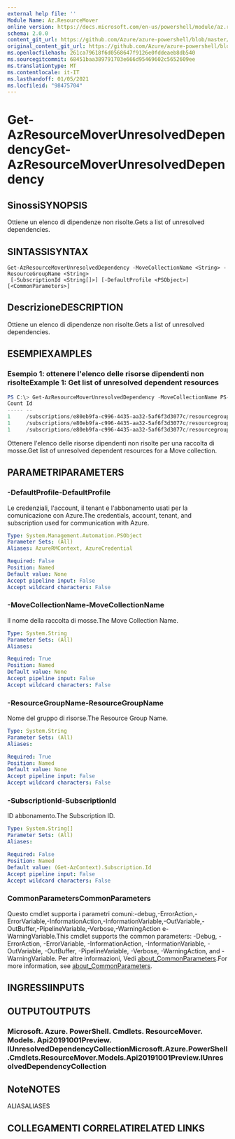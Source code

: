 ```yaml
---
external help file: ''
Module Name: Az.ResourceMover
online version: https://docs.microsoft.com/en-us/powershell/module/az.resourcemover/get-azresourcemoverunresolveddependency
schema: 2.0.0
content_git_url: https://github.com/Azure/azure-powershell/blob/master/src/ResourceMover/help/Get-AzResourceMoverUnresolvedDependency.md
original_content_git_url: https://github.com/Azure/azure-powershell/blob/master/src/ResourceMover/help/Get-AzResourceMoverUnresolvedDependency.md
ms.openlocfilehash: 261ca79618f6d0568647f9126e0fddeaeb8db540
ms.sourcegitcommit: 68451baa389791703e666d95469602c5652609ee
ms.translationtype: MT
ms.contentlocale: it-IT
ms.lasthandoff: 01/05/2021
ms.locfileid: "98475704"
---
```

# <span data-ttu-id="ea112-101">Get-AzResourceMoverUnresolvedDependency</span><span class="sxs-lookup"><span data-stu-id="ea112-101">Get-AzResourceMoverUnresolvedDependency</span></span>

## <span data-ttu-id="ea112-102">Sinossi</span><span class="sxs-lookup"><span data-stu-id="ea112-102">SYNOPSIS</span></span>
<span data-ttu-id="ea112-103">Ottiene un elenco di dipendenze non risolte.</span><span class="sxs-lookup"><span data-stu-id="ea112-103">Gets a list of unresolved dependencies.</span></span>

## <span data-ttu-id="ea112-104">SINTASSI</span><span class="sxs-lookup"><span data-stu-id="ea112-104">SYNTAX</span></span>

```
Get-AzResourceMoverUnresolvedDependency -MoveCollectionName <String> -ResourceGroupName <String>
 [-SubscriptionId <String[]>] [-DefaultProfile <PSObject>] [<CommonParameters>]
```

## <span data-ttu-id="ea112-105">Descrizione</span><span class="sxs-lookup"><span data-stu-id="ea112-105">DESCRIPTION</span></span>
<span data-ttu-id="ea112-106">Ottiene un elenco di dipendenze non risolte.</span><span class="sxs-lookup"><span data-stu-id="ea112-106">Gets a list of unresolved dependencies.</span></span>

## <span data-ttu-id="ea112-107">ESEMPI</span><span class="sxs-lookup"><span data-stu-id="ea112-107">EXAMPLES</span></span>

### <span data-ttu-id="ea112-108">Esempio 1: ottenere l'elenco delle risorse dipendenti non risolte</span><span class="sxs-lookup"><span data-stu-id="ea112-108">Example 1: Get list of unresolved dependent resources</span></span>
```powershell
PS C:\> Get-AzResourceMoverUnresolvedDependency -MoveCollectionName PS-centralus-westcentralus-demoRM -ResourceGroupName RG-MoveCollection-demoRM
Count Id
----- --
1     /subscriptions/e80eb9fa-c996-4435-aa32-5af6f3d3077c/resourcegroups/psdemorm/providers/microsoft.network/publicipaddresses/psdemovm-ip
1     /subscriptions/e80eb9fa-c996-4435-aa32-5af6f3d3077c/resourcegroups/psdemorm/providers/microsoft.network/virtualnetworks/psdemorm-vnet
1     /subscriptions/e80eb9fa-c996-4435-aa32-5af6f3d3077c/resourcegroups/psdemorm/providers/microsoft.network/networksecuritygroups/psdemovm-nsg
```

<span data-ttu-id="ea112-109">Ottenere l'elenco delle risorse dipendenti non risolte per una raccolta di mosse.</span><span class="sxs-lookup"><span data-stu-id="ea112-109">Get list of unresolved dependent resources for a Move collection.</span></span>

## <span data-ttu-id="ea112-110">PARAMETRI</span><span class="sxs-lookup"><span data-stu-id="ea112-110">PARAMETERS</span></span>

### <span data-ttu-id="ea112-111">-DefaultProfile</span><span class="sxs-lookup"><span data-stu-id="ea112-111">-DefaultProfile</span></span>
<span data-ttu-id="ea112-112">Le credenziali, l'account, il tenant e l'abbonamento usati per la comunicazione con Azure.</span><span class="sxs-lookup"><span data-stu-id="ea112-112">The credentials, account, tenant, and subscription used for communication with Azure.</span></span>

```yaml
Type: System.Management.Automation.PSObject
Parameter Sets: (All)
Aliases: AzureRMContext, AzureCredential

Required: False
Position: Named
Default value: None
Accept pipeline input: False
Accept wildcard characters: False
```

### <span data-ttu-id="ea112-113">-MoveCollectionName</span><span class="sxs-lookup"><span data-stu-id="ea112-113">-MoveCollectionName</span></span>
<span data-ttu-id="ea112-114">Il nome della raccolta di mosse.</span><span class="sxs-lookup"><span data-stu-id="ea112-114">The Move Collection Name.</span></span>

```yaml
Type: System.String
Parameter Sets: (All)
Aliases:

Required: True
Position: Named
Default value: None
Accept pipeline input: False
Accept wildcard characters: False
```

### <span data-ttu-id="ea112-115">-ResourceGroupName</span><span class="sxs-lookup"><span data-stu-id="ea112-115">-ResourceGroupName</span></span>
<span data-ttu-id="ea112-116">Nome del gruppo di risorse.</span><span class="sxs-lookup"><span data-stu-id="ea112-116">The Resource Group Name.</span></span>

```yaml
Type: System.String
Parameter Sets: (All)
Aliases:

Required: True
Position: Named
Default value: None
Accept pipeline input: False
Accept wildcard characters: False
```

### <span data-ttu-id="ea112-117">-SubscriptionId</span><span class="sxs-lookup"><span data-stu-id="ea112-117">-SubscriptionId</span></span>
<span data-ttu-id="ea112-118">ID abbonamento.</span><span class="sxs-lookup"><span data-stu-id="ea112-118">The Subscription ID.</span></span>

```yaml
Type: System.String[]
Parameter Sets: (All)
Aliases:

Required: False
Position: Named
Default value: (Get-AzContext).Subscription.Id
Accept pipeline input: False
Accept wildcard characters: False
```

### <span data-ttu-id="ea112-119">CommonParameters</span><span class="sxs-lookup"><span data-stu-id="ea112-119">CommonParameters</span></span>
<span data-ttu-id="ea112-120">Questo cmdlet supporta i parametri comuni:-debug,-ErrorAction,-ErrorVariable,-InformationAction,-InformationVariable,-OutVariable,-OutBuffer,-PipelineVariable,-Verbose,-WarningAction e-WarningVariable.</span><span class="sxs-lookup"><span data-stu-id="ea112-120">This cmdlet supports the common parameters: -Debug, -ErrorAction, -ErrorVariable, -InformationAction, -InformationVariable, -OutVariable, -OutBuffer, -PipelineVariable, -Verbose, -WarningAction, and -WarningVariable.</span></span> <span data-ttu-id="ea112-121">Per altre informazioni, Vedi [about_CommonParameters](http://go.microsoft.com/fwlink/?LinkID=113216).</span><span class="sxs-lookup"><span data-stu-id="ea112-121">For more information, see [about_CommonParameters](http://go.microsoft.com/fwlink/?LinkID=113216).</span></span>

## <span data-ttu-id="ea112-122">INGRESSI</span><span class="sxs-lookup"><span data-stu-id="ea112-122">INPUTS</span></span>

## <span data-ttu-id="ea112-123">OUTPUT</span><span class="sxs-lookup"><span data-stu-id="ea112-123">OUTPUTS</span></span>

### <span data-ttu-id="ea112-124">Microsoft. Azure. PowerShell. Cmdlets. ResourceMover. Models. Api20191001Preview. IUnresolvedDependencyCollection</span><span class="sxs-lookup"><span data-stu-id="ea112-124">Microsoft.Azure.PowerShell.Cmdlets.ResourceMover.Models.Api20191001Preview.IUnresolvedDependencyCollection</span></span>

## <span data-ttu-id="ea112-125">Note</span><span class="sxs-lookup"><span data-stu-id="ea112-125">NOTES</span></span>

<span data-ttu-id="ea112-126">ALIAS</span><span class="sxs-lookup"><span data-stu-id="ea112-126">ALIASES</span></span>

## <span data-ttu-id="ea112-127">COLLEGAMENTI CORRELATI</span><span class="sxs-lookup"><span data-stu-id="ea112-127">RELATED LINKS</span></span>

